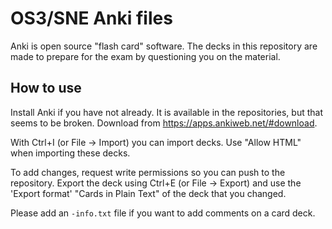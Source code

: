 # OS3/SNE Anki files

Anki is open source "flash card" software. The decks in this repository are
made to prepare for the exam by questioning you on the material.

## How to use

Install Anki if you have not already. It is available in the repositories,
but that seems to be broken. Download from <https://apps.ankiweb.net/#download>.

With Ctrl+I (or File -> Import) you can import decks. Use "Allow HTML" when
importing these decks.

To add changes, request write permissions so you can push to the repository.
Export the deck using Ctrl+E (or File -> Export) and use the 'Export format'
"Cards in Plain Text" of the deck that you changed.

Please add an `-info.txt` file if you want to add comments on a card deck.


